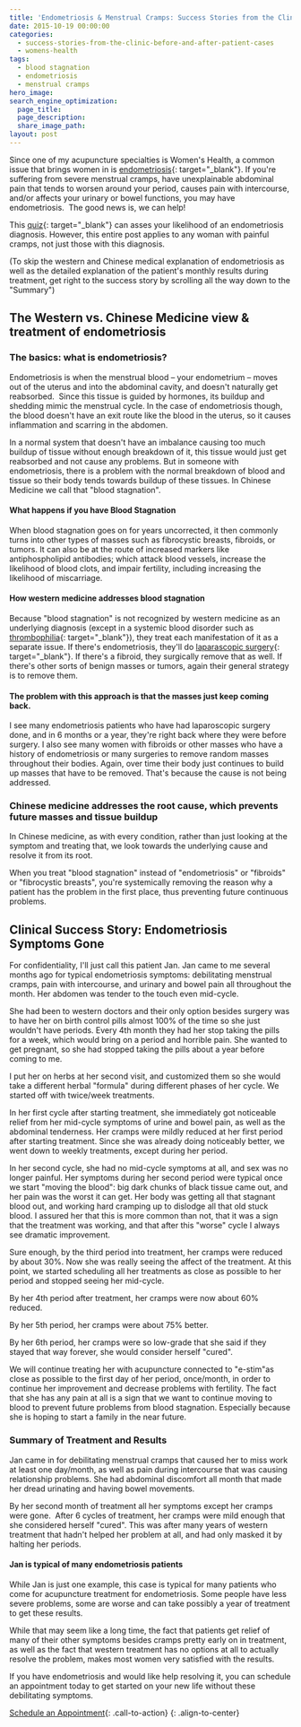 ```yaml
---
title: 'Endometriosis & Menstrual Cramps: Success Stories from the Clinic'
date: 2015-10-19 00:00:00
categories:
  - success-stories-from-the-clinic-before-and-after-patient-cases
  - womens-health
tags:
  - blood stagnation
  - endometriosis
  - menstrual cramps
hero_image:
search_engine_optimization:
  page_title:
  page_description:
  share_image_path:
layout: post
---
```


Since one of my acupuncture specialties is Women's Health, a common issue that brings women in is [endometriosis](https://en.wikipedia.org/wiki/Endometriosis){: target="_blank"}. If you're suffering from severe menstrual cramps, have unexplainable abdominal pain that tends to worsen around your period, causes pain with intercourse, and/or affects your urinary or bowel functions, you may have endometriosis.&nbsp; The good news is, we can help!

This [quiz](https://www.speakendo.com/endometriosis-resources/symptom-quiz){: target="_blank"} can asses your likelihood of an endometriosis diagnosis. However, this entire post applies to any woman with painful cramps, not just those with this diagnosis.

(To skip the western and Chinese medical explanation of endometriosis as well as the detailed explanation of the patient's monthly results during treatment, get right to the success story by scrolling all the way down to the "Summary")

## The Western vs. Chinese Medicine view & treatment of endometriosis

### The basics: what is endometriosis?

Endometriosis is when the menstrual blood – your endometrium – moves out of the uterus and into the abdominal cavity, and doesn't naturally get reabsorbed.&nbsp; Since this tissue is guided by hormones, its buildup and shedding mimic the menstrual cycle. In the case of endometriosis though, the blood doesn't have an exit route like the blood in the uterus, so it causes inflammation and scarring in the abdomen.

In a normal system that doesn't have an imbalance causing too much buildup of tissue without enough breakdown of it, this tissue would just get reabsorbed and not cause any problems. But in someone with endometriosis, there is a problem with the normal breakdown of blood and tissue so their body tends towards buildup of these tissues. In Chinese Medicine we call that "blood stagnation".

#### What happens if you have Blood Stagnation

When blood stagnation goes on for years uncorrected, it then commonly turns into other types of masses such as fibrocystic breasts, fibroids, or tumors. It can also be at the route of increased markers like antiphospholipid antibodies; which attack blood vessels, increase the likelihood of blood clots, and impair fertility, including increasing the likelihood of miscarriage.

#### How western medicine addresses blood stagnation

Because "blood stagnation" is not recognized by western medicine as an underlying diagnosis (except in a systemic blood disorder such as [thrombophilia](https://en.wikipedia.org/wiki/Thrombophilia){: target="_blank"}), they treat each manifestation of it as a separate issue. If there's endometriosis, they'll do [laparascopic surgery](https://www.healthline.com/health/endometriosis/laparoscopy-for-endometriosis){: target="_blank"}. If there's a fibroid, they surgically remove that as well. If there's other sorts of benign masses or tumors, again their general strategy is to remove them.

#### The problem with this approach is that the masses just keep coming back.

I see many endometriosis patients who have had laparoscopic surgery done, and in 6 months or a year, they're right back where they were before surgery. I also see many women with fibroids or other masses who have a history of endometriosis or many surgeries to remove random masses throughout their bodies. Again, over time their body just continues to build up masses that have to be removed. That's because the cause is not being addressed.

### Chinese medicine addresses the root cause, which prevents future masses and tissue buildup

In Chinese medicine, as with every condition, rather than just looking at the symptom and treating that, we look towards the underlying cause and resolve it from its root.

When you treat "blood stagnation" instead of "endometriosis" or "fibroids" or "fibrocystic breasts", you're systemically removing the reason why a patient has the problem in the first place, thus preventing future continuous problems.

## Clinical Success Story: Endometriosis Symptoms Gone

For confidentiality, I'll just call this patient Jan. Jan came to me several months ago for typical endometriosis symptoms: debilitating menstrual cramps, pain with intercourse, and urinary and bowel pain all throughout the month. Her abdomen was tender to the touch even mid-cycle.

She had been to western doctors and their only option besides surgery was to have her on birth control pills almost 100% of the time so she just wouldn't have periods. Every 4th month they had her stop taking the pills for a week, which would bring on a period and horrible pain. She wanted to get pregnant, so she had stopped taking the pills about a year before coming to me.

I put her on herbs at her second visit, and customized them so she would take a different herbal "formula" during different phases of her cycle. We started off with twice/week treatments.

In her first cycle after starting treatment, she immediately got noticeable relief from her mid-cycle symptoms of urine and bowel pain, as well as the abdominal tenderness. Her cramps were mildly reduced at her first period after starting treatment. Since she was already doing noticeably better, we went down to weekly treatments, except during her period.

In her second cycle, she had no mid-cycle symptoms at all, and sex was no longer painful. Her symptoms during her second period were typical once we start "moving the blood": big dark chunks of black tissue came out, and her pain was the worst it can get. Her body was getting all that stagnant blood out, and working hard cramping up to dislodge all that old stuck blood. I assured her that this is more common than not, that it was a sign that the treatment was working, and that after this "worse" cycle I always see dramatic improvement.

Sure enough, by the third period into treatment, her cramps were reduced by about 30%. Now she was really seeing the affect of the treatment. At this point, we started scheduling all her treatments as close as possible to her period and stopped seeing her mid-cycle.

By her 4th period after treatment, her cramps were now about 60% reduced.

By her 5th period, her cramps were about 75% better.

By her 6th period, her cramps were so low-grade that she said if they stayed that way forever, she would consider herself "cured".

We will continue treating her with acupuncture connected to "e-stim"as close as possible to the first day of her period, once/month, in order to continue her improvement and decrease problems with fertility. The fact that she has any pain at all is a sign that we want to continue moving to blood to prevent future problems from blood stagnation. Especially because she is hoping to start a family in the near future.

### Summary of Treatment and Results

Jan came in for debilitating menstrual cramps that caused her to miss work at least one day/month, as well as pain during intercourse that was causing relationship problems. She had abdominal discomfort all month that made her dread urinating and having bowel movements.

By her second month of treatment all her symptoms except her cramps were gone.&nbsp; After 6 cycles of treatment, her cramps were mild enough that she considered herself "cured". This was after many years of western treatment that hadn't helped her problem at all, and had only masked it by halting her periods.

#### Jan is typical of many endometriosis patients

While Jan is just one example, this case is typical for many patients who come for acupuncture treatment for endometriosis. Some people have less severe problems, some are worse and can take possibly a year of treatment to get these results.

While that may seem like a long time, the fact that patients get relief of many of their other symptoms besides cramps pretty early on in treatment, as well as the fact that western treatment has no options at all to actually resolve the problem, makes most women very satisfied with the results.

If you have endometriosis and would like help resolving it, you can schedule an appointment today to get started on your new life without these debilitating symptoms.

[Schedule an Appointment](/make-an-appointment/){: .call-to-action}
{: .align-to-center}